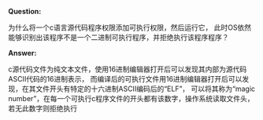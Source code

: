 **Question:**

为什么将一个c语言源代码程序权限添加可执行权限，然后运行它，
此时OS依然能够识别出该程序不是一个二进制可执行程序，并拒绝执行该程序程序？

**Answer:**

c源代码文件为纯文本文件，使用16进制编辑器打开后可以发现其内部为源代码ASCII代码的16进制表示，
而编译后的可执行文件用16进制编辑器打开后可以发现，在其文件开头有特定的十六进制ASCII编码后的“ELF”，
可以将其称为“magic number”，在每一个可执行c程序文件的开头都有该数字，操作系统读取文件头，
若无此数字则拒绝执行